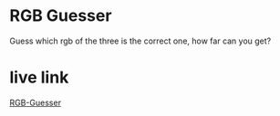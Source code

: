 # RGB Guesser
Guess which rgb of the three is the correct one, how far can you get?

# live link
[RGB-Guesser](https://gentle-kheer-60f8f5.netlify.app/)
